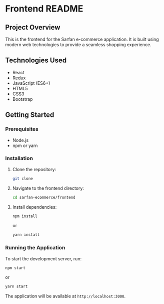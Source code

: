 # Frontend README

## Project Overview

This is the frontend for the Sarfan e-commerce application. It is built using modern web technologies to provide a seamless shopping experience.

## Technologies Used

- React
- Redux
- JavaScript (ES6+)
- HTML5
- CSS3
- Bootstrap

## Getting Started

### Prerequisites

- Node.js
- npm or yarn

### Installation

1. Clone the repository:
   ```sh
   git clone
   ```
2. Navigate to the frontend directory:
   ```sh
   cd sarfan-ecommerce/frontend
   ```
3. Install dependencies:
   ```sh
   npm install
   ```
   or
   ```sh
   yarn install
   ```

### Running the Application

To start the development server, run:

```sh
npm start
```

or

```sh
yarn start
```

The application will be available at `http://localhost:3000`.
